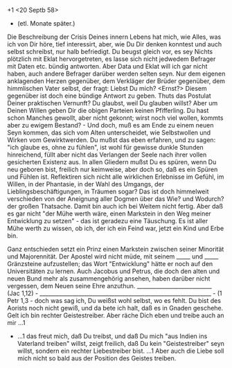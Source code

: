 +1 <20 Septb 58>

- (etl. Monate später.) <Ernst>

Die Beschreibung der Crisis Deines innern Lebens hat mich, wie Alles, was ich von Dir höre, tief interessirt, aber, wie Du Dir denken konntest und auch selbst schreibst, nur halb befriedigt. Du beugst gleich vor, es sey Nichts plötzlich mit Eklat hervorgetreten, es lasse sich nicht jedwedem Befrager mit Daten etc. bündig antworten. Aber Data und Eklat will ich gar nicht haben, auch andere Befrager darüber werden selten seyn. Nur dem eigenen anklagenden Herzen gegenüber, dem Verkläger der Brüder gegenüber, dem himmlischen Vater selbst, der fragt: Liebst Du mich? <Ernst?> Diesem gegenüber ist doch eine bündige Antwort zu geben. Thuts das Postulat Deiner praktischen Vernunft? Du glaubst, weil Du glauben willst? Aber um Deinen Willen geben Dir die obigen Parteien keinen Pfifferling. Du hast schon Manches gewollt, aber nicht gekonnt; wirst noch viel wollen, kommts aber zu ewigem Bestand? - Und doch, muß es am Ende zu einem neuen Seyn kommen, das sich vom Alten unterscheidet, wie Selbstwollen und Wirken vom Gewirktwerden. Du mußst das eben erfahren, und zu sagen: "ich glaube es, ohne zu fühlen", ist wohl für gewisse dunkle Stunden hinreichend, füllt aber nicht das Verlangen der Seele nach ihrer vollen gesicherten Existenz aus. In allen Gliedern mußst Du es spüren, wenn Du neu geboren bist, freilich nur keimweise, aber doch so, daß es ein Spüren und Fühlen ist. Reflektiren sich nicht alle wirklichen Erlebnisse im Gefühl, im Willen, in der Phantasie, in der Wahl des Umgangs, der Lieblingsbeschäftigungen, in Träumen sogar? Das ist doch himmelweit verschieden von der Aneignung aller Dogmen über das Wie? und Wodurch? der großen Thatsache. Damit bin auch ich bei Weitem nicht fertig. Aber daß es gar nicht "der Mühe werth wäre, einen Markstein in den Weg meiner Entwicklung zu setzen" - das ist geradezu eine Täuschung. Es ist aller Mühe werth zu wissen, ob ich, der ich ein Feind war, jetzt ein Kind und Erbe bin.

Ganz entschieden setzt ein Prinz einen Markstein zwischen seiner Minorität und Majorennität. Der Apostel wird nicht müde, mit seinem _____ <damals> und _____ <jetzt> Gränzsteine aufzustellen; das Wort "Entwicklung" hätte er noch auf den Universitäten zu lernen. Auch Jacobus und Petrus, die doch den alten und neuen Bund mehr als zusammengehörig ansehen, haben darüber nicht vergessen, dem Neuen seine Ehre anzuthun. ___________________________ (Jac 1,12) - ______________________________________________________________ - (1 Petr 1,3 - doch was sag ich, Du weißst wohl selbst, wo es fehlt. Du bist des Aorists noch nicht gewiß, und da bete ich halt, daß es in Gnaden geschehe. Gelt ich bin rechter Geistestreiber. Aber räche Dich eben und treibe auch an mir ...1

- ...1 das freut mich, daß Du treibst, und daß Du mich "aus Indien ins Vaterland treiben" willst, zeigt freilich, daß Du kein "Geistestreiber" seyn willst, sondern ein rechter Liebestreiber bist. ...1 Aber auch die Liebe soll mich nicht so bald aus der Position des Geistes treiben. 
